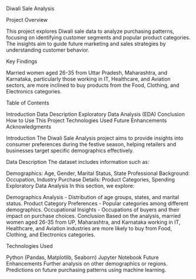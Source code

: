 Diwali Sale Analysis

Project Overview

This project explores Diwali sale data to analyze purchasing patterns, focusing on identifying customer segments and popular product categories. The insights aim to guide future marketing and sales strategies by understanding customer behavior.

Key Findings

Married women aged 26-35 from Uttar Pradesh, Maharashtra, and Karnataka, particularly those working in IT, Healthcare, and Aviation sectors, are more inclined to buy products from the Food, Clothing, and Electronics categories.

Table of Contents

Introduction
Data Description
Exploratory Data Analysis (EDA)
Conclusion
How to Use This Project
Technologies Used
Future Enhancements
Acknowledgments

Introduction
The Diwali Sale Analysis project aims to provide insights into consumer preferences during the festive season, helping retailers and businesses target specific demographics effectively.

Data Description
The dataset includes information such as:

Demographics: Age, Gender, Marital Status, State
Professional Background: Occupation, Industry
Purchase Details: Product Categories, Spending
Exploratory Data Analysis
In this section, we explore:

Demographics Analysis - Distribution of age groups, states, and marital status.
Product Category Preferences - Popular categories among different demographics.
Occupational Insights - Occupations of buyers and their impact on purchase choices.
Conclusion
Based on the analysis, married women aged 26-35 from UP, Maharashtra, and Karnataka working in IT, Healthcare, and Aviation industries are more likely to buy from Food, Clothing, and Electronics categories.


Technologies Used

Python (Pandas, Matplotlib, Seaborn)
Jupyter Notebook
Future Enhancements
Further analysis on other demographics or regions.
Predictions on future purchasing patterns using machine learning.
